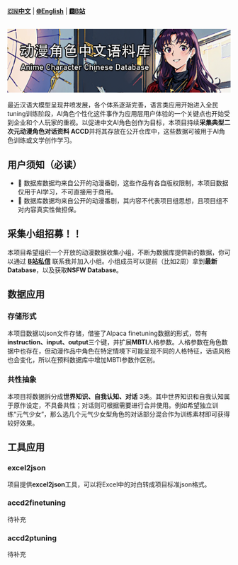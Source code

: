 [**🇨🇳中文**](./README.md) | [**🌐English**](./README_EN.md) | [**🅱️B站**](https://space.bilibili.com/513453119)

<p align="center">
    <br>
    <img src="./img/banner.png" width="700"/>
    <br>
</p>



最近汉语大模型呈现井喷发展，各个体系逐渐完善，语言类应用开始进入全民tuning训练阶段，AI角色个性化这件事作为应用层用户体验的一个关键点也开始受到企业和个人玩家的重视。以促进中文AI角色创作为目标，本项目持续**采集典型二次元动漫角色对话资料 ACCD**并将其存放在公开仓库中，这些数据可被用于AI角色训练或文学创作学习。

## 用户须知（必读）

- 🍏 数据库数据均来自公开的动漫番剧，这些作品有各自版权限制，本项目数据仅用于AI学习，不可直接用于商用。
- 🍏 数据库数据均来自公开的动漫番剧，其内容不代表项目组思想，且项目组不对内容真实性做担保。

## 采集小组招募！！

本项目希望组织一个开放的动漫数据收集小组，不断为数据库提供新的数据，你可以通过 [**B站私信**](https://space.bilibili.com/513453119) 联系我并加入小组。小组成员可以提前（比如2周）拿到**最新Database**，以及获取**NSFW Database**。

## 数据应用

### 存储形式
本项目数据以json文件存储，借鉴了Alpaca finetuning数据的形式，带有**instruction、input、output**三个键，并扩展**MBTI**人格参数。人格参数在角色数据中也存在，但动漫作品中角色在特定情境下可能呈现不同的人格特征，话语风格也会变化，所以在预料数据库中增加MBTI参数作区别。

### 共性抽象
本项目将数据拆分成**世界知识、自我认知、对话** 3类。其中世界知识和自我认知属于原作设定，不具备共性；对话则可根据需要进行合并使用。例如希望独立训练“元气少女”，那么选几个元气少女型角色的对话部分混合作为训练素材即可获得较好效果。

## 工具应用
### excel2json
项目提供**excel2json**工具，可以将Excel中的对白转成项目标准json格式。
### accd2finetuning
待补充
### accd2ptuning
待补充
